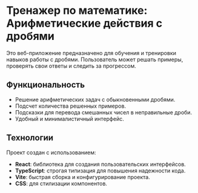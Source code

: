 # Тренажер по математике: Арифметические действия с дробями

Это веб-приложение предназначено для обучения и тренировки навыков работы с дробями. Пользователь может решать примеры, проверять свои ответы и следить за прогрессом.

## Функциональность

- Решение арифметических задач с обыкновенными дробями.
- Подсчет количества решенных примеров.
- Подсказки для перевода смешанных чисел в неправильные дроби.
- Удобный и минималистичный интерфейс.

## Технологии

Проект создан с использованием:

- **React**: библиотека для создания пользовательских интерфейсов.
- **TypeScript**: строгая типизация для повышения надежности кода.
- **Vite**: быстрая сборка и конфигурирование проекта.
- **CSS**: для стилизации компонентов.
